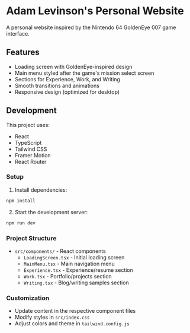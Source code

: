 # Adam Levinson's Personal Website

A personal website inspired by the Nintendo 64 GoldenEye 007 game interface.

## Features

- Loading screen with GoldenEye-inspired design
- Main menu styled after the game's mission select screen
- Sections for Experience, Work, and Writing
- Smooth transitions and animations
- Responsive design (optimized for desktop)

## Development

This project uses:
- React
- TypeScript
- Tailwind CSS
- Framer Motion
- React Router

### Setup

1. Install dependencies:
```bash
npm install
```

2. Start the development server:
```bash
npm run dev
```

### Project Structure

- `src/components/` - React components
  - `LoadingScreen.tsx` - Initial loading screen
  - `MainMenu.tsx` - Main navigation menu
  - `Experience.tsx` - Experience/resume section
  - `Work.tsx` - Portfolio/projects section
  - `Writing.tsx` - Blog/writing samples section

### Customization

- Update content in the respective component files
- Modify styles in `src/index.css`
- Adjust colors and theme in `tailwind.config.js` 